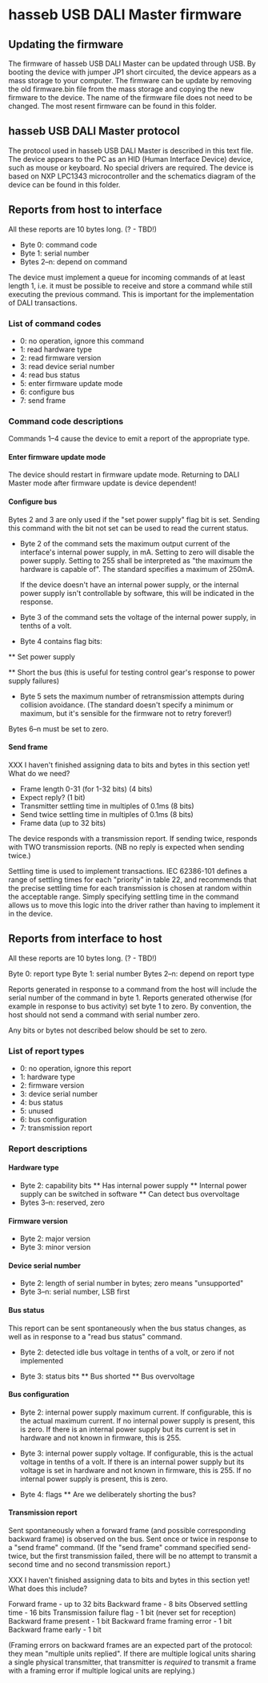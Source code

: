 hasseb USB DALI Master firmware
===============================

## Updating the firmware

The firmware of hasseb USB DALI Master can be updated through USB. By booting the device with jumper JP1 short circuited, the device appears as a mass storage to your computer. The firmware can be update by removing the old firmware.bin file from the mass storage and copying the new firmware to the device. The name of the firmware file does not need to be changed. The most resent firmware can be found in this folder.

## hasseb USB DALI Master protocol

The protocol used in hasseb USB DALI Master is described in this text file. The device appears to the PC as an HID (Human Interface Device) device, such as mouse or keyboard. No special drivers are required. The device is based on NXP LPC1343 microcontroller and the schematics diagram of the device can be found in this folder.



Reports from host to interface
------------------------------

All these reports are 10 bytes long. (? - TBD!)

* Byte 0: command code
* Byte 1: serial number
* Bytes 2–n: depend on command

The device must implement a queue for incoming commands of at least
length 1, i.e. it must be possible to receive and store a command
while still executing the previous command.  This is important for the
implementation of DALI transactions.

### List of command codes

* 0: no operation, ignore this command
* 1: read hardware type
* 2: read firmware version
* 3: read device serial number
* 4: read bus status
* 5: enter firmware update mode
* 6: configure bus
* 7: send frame

### Command code descriptions

Commands 1–4 cause the device to emit a report of the appropriate type.

#### Enter firmware update mode

The device should restart in firmware update mode.  Returning to DALI
Master mode after firmware update is device dependent!

#### Configure bus

Bytes 2 and 3 are only used if the "set power supply" flag bit is set.
Sending this command with the bit not set can be used to read the
current status.

* Byte 2 of the command sets the maximum output current of the
  interface's internal power supply, in mA.  Setting to zero will
  disable the power supply.  Setting to 255 shall be interpreted as
  "the maximum the hardware is capable of".  The standard specifies a
  maximum of 250mA.

  If the device doesn't have an internal power supply, or the internal
  power supply isn't controllable by software, this will be indicated
  in the response.

* Byte 3 of the command sets the voltage of the internal power supply,
  in tenths of a volt.

* Byte 4 contains flag bits:

** Set power supply

** Short the bus (this is useful for testing control gear's response
   to power supply failures)

* Byte 5 sets the maximum number of retransmission attempts during
  collision avoidance.  (The standard doesn't specify a minimum or
  maximum, but it's sensible for the firmware not to retry forever!)

Bytes 6–n must be set to zero.

#### Send frame

XXX I haven't finished assigning data to bits and bytes in this
section yet!  What do we need?

* Frame length 0-31  (for 1-32 bits)  (4 bits)
* Expect reply? (1 bit)
* Transmitter settling time in multiples of 0.1ms (8 bits)
* Send twice settling time in multiples of 0.1ms (8 bits)
* Frame data (up to 32 bits)

The device responds with a transmission report.  If sending twice,
responds with TWO transmission reports.  (NB no reply is expected when
sending twice.)

Settling time is used to implement transactions.  IEC 62386-101
defines a range of settling times for each "priority" in table 22, and
recommends that the precise settling time for each transmission is
chosen at random within the acceptable range.  Simply specifying
settling time in the command allows us to move this logic into the
driver rather than having to implement it in the device.

Reports from interface to host
------------------------------

All these reports are 10 bytes long.  (? - TBD!)

Byte 0: report type
Byte 1: serial number
Bytes 2–n: depend on report type

Reports generated in response to a command from the host will include
the serial number of the command in byte 1.  Reports generated
otherwise (for example in response to bus activity) set byte 1 to
zero.  By convention, the host should not send a command with serial
number zero.

Any bits or bytes not described below should be set to zero.

### List of report types

* 0: no operation, ignore this report
* 1: hardware type
* 2: firmware version
* 3: device serial number
* 4: bus status
* 5: unused
* 6: bus configuration
* 7: transmission report

### Report descriptions

#### Hardware type

* Byte 2: capability bits
** Has internal power supply
** Internal power supply can be switched in software
** Can detect bus overvoltage
* Bytes 3–n: reserved, zero

#### Firmware version

* Byte 2: major version
* Byte 3: minor version

#### Device serial number

* Byte 2: length of serial number in bytes; zero means "unsupported"
* Byte 3–n: serial number, LSB first

#### Bus status

This report can be sent spontaneously when the bus status changes, as
well as in response to a "read bus status" command.

* Byte 2: detected idle bus voltage in tenths of a volt, or zero if
  not implemented

* Byte 3: status bits
** Bus shorted
** Bus overvoltage

#### Bus configuration

* Byte 2: internal power supply maximum current.  If configurable,
  this is the actual maximum current.  If no internal power supply is
  present, this is zero.  If there is an internal power supply but its
  current is set in hardware and not known in firmware, this is 255.

* Byte 3: internal power supply voltage.  If configurable, this is the
  actual voltage in tenths of a volt.  If there is an internal power
  supply but its voltage is set in hardware and not known in firmware,
  this is 255.  If no internal power supply is present, this is zero.

* Byte 4: flags
** Are we deliberately shorting the bus?

#### Transmission report

Sent spontaneously when a forward frame (and possible corresponding
backward frame) is observed on the bus.  Sent once or twice in
response to a "send frame" command.  (If the "send frame" command
specified send-twice, but the first transmission failed, there will be
no attempt to transmit a second time and no second transmission
report.)

XXX I haven't finished assigning data to bits and bytes in this
section yet!  What does this include?

Forward frame - up to 32 bits
Backward frame - 8 bits
Observed settling time - 16 bits
Transmission failure flag - 1 bit (never set for reception)
Backward frame present - 1 bit
Backward frame framing error - 1 bit
Backward frame early - 1 bit

(Framing errors on backward frames are an expected part of the
protocol: they mean "multiple units replied".  If there are multiple
logical units sharing a single physical transmitter, that transmitter
is *required* to transmit a frame with a framing error if multiple
logical units are replying.)
